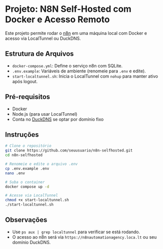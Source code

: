 # Projeto: N8N Self-Hosted com Docker e Acesso Remoto

Este projeto permite rodar o [n8n](https://n8n.io/) em uma máquina local com Docker e acesso via LocalTunnel ou DuckDNS.

## Estrutura de Arquivos

- `docker-compose.yml`: Define o serviço n8n com SQLite.
- `.env.example`: Variáveis de ambiente (renomeie para `.env` e edite).
- `start-localtunnel.sh`: Inicia o LocalTunnel com `nohup` para manter ativo após logout.

## Pré-requisitos

- Docker
- Node.js (para usar LocalTunnel)
- Conta no [DuckDNS](https://www.duckdns.org/) se optar por domínio fixo

## Instruções

```bash
# Clone o repositório
git clone https://github.com/seuusuario/n8n-selfhosted.git
cd n8n-selfhosted

# Renomeie e edite o arquivo .env
cp .env.example .env
nano .env

# Suba o container
docker compose up -d

# Acesse via LocalTunnel
chmod +x start-localtunnel.sh
./start-localtunnel.sh
```

## Observações

- Use `ps aux | grep localtunnel` para verificar se está rodando.
- O acesso ao n8n será via `https://n8nautomationagency.loca.lt` ou seu domínio DuckDNS.